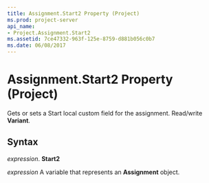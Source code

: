 ```yaml
---
title: Assignment.Start2 Property (Project)
ms.prod: project-server
api_name:
- Project.Assignment.Start2
ms.assetid: 7ce47332-963f-125e-8759-d881b056c0b7
ms.date: 06/08/2017
---
```



# Assignment.Start2 Property (Project)

Gets or sets a Start local custom field for the assignment. Read/write  **Variant**.


## Syntax

 _expression_. **Start2**

 _expression_ A variable that represents an **Assignment** object.


